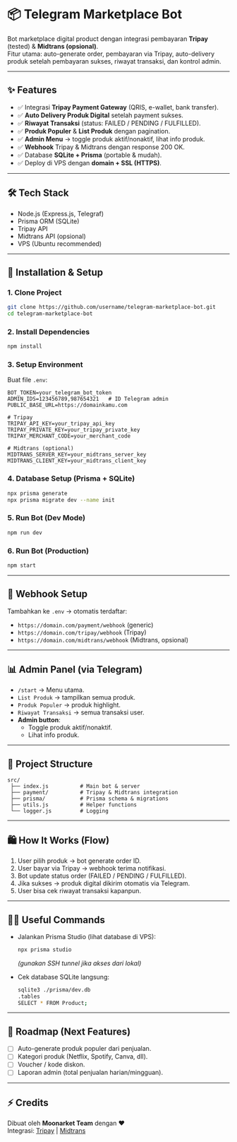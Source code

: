 # 📦 Telegram Marketplace Bot
Bot marketplace digital product dengan integrasi pembayaran **Tripay** (tested) & **Midtrans (opsional)**.  
Fitur utama: auto-generate order, pembayaran via Tripay, auto-delivery produk setelah pembayaran sukses, riwayat transaksi, dan kontrol admin.  

---

## ✨ Features
- ✅ Integrasi **Tripay Payment Gateway** (QRIS, e-wallet, bank transfer).  
- ✅ **Auto Delivery Produk Digital** setelah payment sukses.  
- ✅ **Riwayat Transaksi** (status: FAILED / PENDING / FULFILLED).  
- ✅ **Produk Populer** & **List Produk** dengan pagination.  
- ✅ **Admin Menu** → toggle produk aktif/nonaktif, lihat info produk.  
- ✅ **Webhook** Tripay & Midtrans dengan response 200 OK.  
- ✅ Database **SQLite + Prisma** (portable & mudah).  
- ✅ Deploy di VPS dengan **domain + SSL (HTTPS)**.  

---

## 🛠️ Tech Stack
- Node.js (Express.js, Telegraf)  
- Prisma ORM (SQLite)  
- Tripay API  
- Midtrans API (opsional)  
- VPS (Ubuntu recommended)  

---

## 🚀 Installation & Setup

### 1. Clone Project
```bash
git clone https://github.com/username/telegram-marketplace-bot.git
cd telegram-marketplace-bot
```

### 2. Install Dependencies
```bash
npm install
```

### 3. Setup Environment
Buat file `.env`:
```env
BOT_TOKEN=your_telegram_bot_token
ADMIN_IDS=123456789,987654321   # ID Telegram admin
PUBLIC_BASE_URL=https://domainkamu.com

# Tripay
TRIPAY_API_KEY=your_tripay_api_key
TRIPAY_PRIVATE_KEY=your_tripay_private_key
TRIPAY_MERCHANT_CODE=your_merchant_code

# Midtrans (optional)
MIDTRANS_SERVER_KEY=your_midtrans_server_key
MIDTRANS_CLIENT_KEY=your_midtrans_client_key
```

### 4. Database Setup (Prisma + SQLite)
```bash
npx prisma generate
npx prisma migrate dev --name init
```

### 5. Run Bot (Dev Mode)
```bash
npm run dev
```

### 6. Run Bot (Production)
```bash
npm start
```

---

## 🔗 Webhook Setup
Tambahkan ke `.env` → otomatis terdaftar:
- `https://domain.com/payment/webhook` (generic)  
- `https://domain.com/tripay/webhook` (Tripay)  
- `https://domain.com/midtrans/webhook` (Midtrans, opsional)  

---

## 📊 Admin Panel (via Telegram)
- `/start` → Menu utama.  
- `List Produk` → tampilkan semua produk.  
- `Produk Populer` → produk highlight.  
- `Riwayat Transaksi` → semua transaksi user.  
- **Admin button**:  
  - Toggle produk aktif/nonaktif.  
  - Lihat info produk.  

---

## 📂 Project Structure
```
src/
 ├── index.js          # Main bot & server
 ├── payment/          # Tripay & Midtrans integration
 ├── prisma/           # Prisma schema & migrations
 ├── utils.js          # Helper functions
 └── logger.js         # Logging
```

---

## 🛍️ How It Works (Flow)
1. User pilih produk → bot generate order ID.  
2. User bayar via Tripay → webhook terima notifikasi.  
3. Bot update status order (FAILED / PENDING / FULFILLED).  
4. Jika sukses → produk digital dikirim otomatis via Telegram.  
5. User bisa cek riwayat transaksi kapanpun.  

---

## 👩‍💻 Useful Commands
- Jalankan Prisma Studio (lihat database di VPS):  
  ```bash
  npx prisma studio
  ```
  *(gunakan SSH tunnel jika akses dari lokal)*  

- Cek database SQLite langsung:  
  ```bash
  sqlite3 ./prisma/dev.db
  .tables
  SELECT * FROM Product;
  ```

---

## 🧭 Roadmap (Next Features)
- [ ] Auto-generate produk populer dari penjualan.  
- [ ] Kategori produk (Netflix, Spotify, Canva, dll).  
- [ ] Voucher / kode diskon.  
- [ ] Laporan admin (total penjualan harian/mingguan).  

---

## ⚡ Credits
Dibuat oleh **Moonarket Team** dengan ❤️  
Integrasi: [Tripay](https://tripay.co.id) | [Midtrans](https://midtrans.com)  
